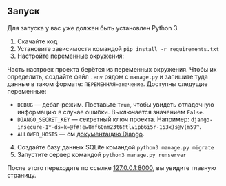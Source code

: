 ## Запуск

Для запуска у вас уже должен быть установлен Python 3.

1. Скачайте код
2. Установите зависимости командой `pip install -r requirements.txt`
3. Настройте переменные окружения:

Часть настроек проекта берётся из переменных окружения. Чтобы их определить, создайте файл `.env` рядом с `manage.py` и запишите туда данные в таком формате: `ПЕРЕМЕННАЯ=значение`.
Доступны следущие переменные:
- `DEBUG` — дебаг-режим. Поставьте `True`, чтобы увидеть отладочную информацию в случае ошибки. Выключается значением `False`.
- `DJANGO_SECRET_KEY` — секретный ключ проекта. Например: `django-insecure-1*-ds=k=@f#!ew8mf60nm23t6!tlvipb6i5r-153x)s@v(m59^`.
- `ALLOWED_HOSTS` — см [документацию Django](https://docs.djangoproject.com/en/3.1/ref/settings/#allowed-hosts).

4. Создайте базу данных SQLite командой `python3 manage.py migrate`
5. Запустите сервер командой `python3 manage.py runserver`

После этого переходите по ссылке [127.0.0.1:8000](http://127.0.0.1:8000), вы увидите главную страницу.